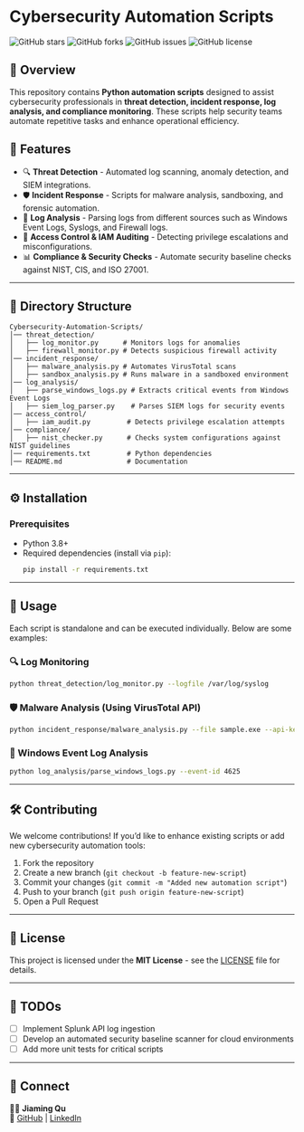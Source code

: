 # Cybersecurity Automation Scripts

![GitHub stars](https://img.shields.io/github/stars/jiaming-sec/Cybersecurity-Automation-Scripts?style=social)
![GitHub forks](https://img.shields.io/github/forks/jiaming-sec/Cybersecurity-Automation-Scripts?style=social)
![GitHub issues](https://img.shields.io/github/issues/jiaming-sec/Cybersecurity-Automation-Scripts)
![GitHub license](https://img.shields.io/github/license/jiaming-sec/Cybersecurity-Automation-Scripts)

## 📌 Overview
This repository contains **Python automation scripts** designed to assist cybersecurity professionals in **threat detection, incident response, log analysis, and compliance monitoring**. These scripts help security teams automate repetitive tasks and enhance operational efficiency.

## 🚀 Features
- 🔍 **Threat Detection** - Automated log scanning, anomaly detection, and SIEM integrations.
- 🛡️ **Incident Response** - Scripts for malware analysis, sandboxing, and forensic automation.
- 📜 **Log Analysis** - Parsing logs from different sources such as Windows Event Logs, Syslogs, and Firewall logs.
- 🔑 **Access Control & IAM Auditing** - Detecting privilege escalations and misconfigurations.
- 📊 **Compliance & Security Checks** - Automate security baseline checks against NIST, CIS, and ISO 27001.

---

## 📂 Directory Structure
```
Cybersecurity-Automation-Scripts/
│── threat_detection/
│   ├── log_monitor.py      # Monitors logs for anomalies
│   ├── firewall_monitor.py # Detects suspicious firewall activity
│── incident_response/
│   ├── malware_analysis.py # Automates VirusTotal scans
│   ├── sandbox_analysis.py # Runs malware in a sandboxed environment
│── log_analysis/
│   ├── parse_windows_logs.py # Extracts critical events from Windows Event Logs
│   ├── siem_log_parser.py    # Parses SIEM logs for security events
│── access_control/
│   ├── iam_audit.py         # Detects privilege escalation attempts
│── compliance/
│   ├── nist_checker.py      # Checks system configurations against NIST guidelines
│── requirements.txt         # Python dependencies
│── README.md                # Documentation
```
---

## ⚙️ Installation
### Prerequisites
- Python 3.8+
- Required dependencies (install via `pip`):
  ```sh
  pip install -r requirements.txt
  ```

---

## 📖 Usage
Each script is standalone and can be executed individually. Below are some examples:

### 🔍 Log Monitoring
```sh
python threat_detection/log_monitor.py --logfile /var/log/syslog
```

### 🛡️ Malware Analysis (Using VirusTotal API)
```sh
python incident_response/malware_analysis.py --file sample.exe --api-key YOUR_VIRUSTOTAL_API_KEY
```

### 📜 Windows Event Log Analysis
```sh
python log_analysis/parse_windows_logs.py --event-id 4625
```

---

## 🛠 Contributing
We welcome contributions! If you’d like to enhance existing scripts or add new cybersecurity automation tools:
1. Fork the repository
2. Create a new branch (`git checkout -b feature-new-script`)
3. Commit your changes (`git commit -m "Added new automation script"`)
4. Push to your branch (`git push origin feature-new-script`)
5. Open a Pull Request

---

## 📜 License
This project is licensed under the **MIT License** - see the [LICENSE](LICENSE) file for details.

---

## 📝 TODOs
- [ ] Implement Splunk API log ingestion
- [ ] Develop an automated security baseline scanner for cloud environments
- [ ] Add more unit tests for critical scripts

---

## 🤝 Connect
👩‍💻 **Jiaming Qu**  
🔗 [GitHub](https://github.com/jiaming-sec) | [LinkedIn](https://www.linkedin.com/in/jiaming-qu/)

